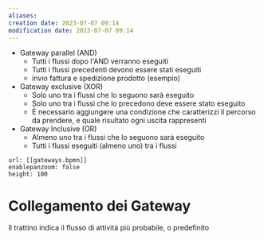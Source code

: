 ```yaml
---
aliases: 
creation date: 2023-07-07 09:14
modification date: 2023-07-07 09:14
---
```


- Gateway parallel (AND)
	- Tutti i flussi dopo l'AND verranno eseguiti
	- Tutti i flussi precedenti devono essere stati eseguiti
	- invio fattura e spedizione prodotto (esempio)
- Gateway exclusive (XOR)
	- Solo uno tra i flussi che lo seguono sarà eseguito
	- Solo uno tra i flussi che lo precedono deve essere stato eseguito
	- È necessario aggiungere una condizione che caratterizzi il percorso da prendere, e quale risultato ogni uscita rappresenti
- Gateway Inclusive (OR)
	- Almeno uno tra i flussi che lo seguono sarà eseguito
	- Tutti i flussi eseguiti (almeno uno) tra i flussi

```bpmn
url: [[gateways.bpmn]]
enablepanzoom: false
height: 100
```


# Collegamento dei Gateway
Il trattino indica il flusso di attività più probabile, o predefinito